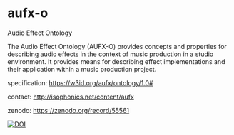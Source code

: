 # aufx-o
Audio Effect Ontology

The Audio Effect Ontology (AUFX-O) provides concepts and properties for describing audio effects in the context of music production in a studio environment. It provides means for describing effect implementations and their application within a music production project.

specification:
https://w3id.org/aufx/ontology/1.0#

contact:
http://isophonics.net/content/aufx

zenodo:
https://zenodo.org/record/55561

[![DOI](https://zenodo.org/badge/22670/muddymudskipper/aufx-o.svg)](https://zenodo.org/badge/latestdoi/22670/muddymudskipper/aufx-o)
